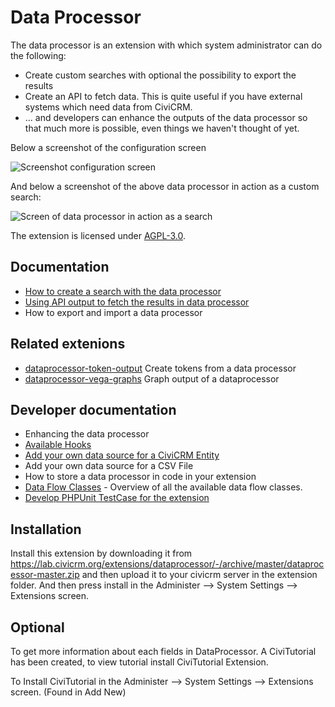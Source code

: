 # Data Processor

The data processor is an extension with which system administrator can do the following:

* Create custom searches with optional the possibility to export the results
* Create an API to fetch data. This is quite useful if you have external systems which need data from CiviCRM.
* ... and developers can enhance the outputs of the data processor so that much more is possible, even things we haven't thought of yet.

Below a screenshot of the configuration screen

![Screenshot configuration screen](docs/images/dataprocessor_1.png)

And below a screenshot of the above data processor in action as a custom search:

![Screen of data processor in action as a search](docs/images/dataprocessor_2.png)

The extension is licensed under [AGPL-3.0](LICENSE.txt).

## Documentation

* [How to create a search with the data processor](docs/how_to_create_search.md)
* [Using API output to fetch the results in data processor](docs/HowToAddAPIDataOutput.md)
* How to export and import a data processor

## Related extenions

* [dataprocessor-token-output](https://lab.civicrm.org/extensions/dataprocessor-token-output) Create tokens from a data processor
* [dataprocessor-vega-graphs](https://lab.civicrm.org/extensions/dataprocessor-vega-graphs) Graph output of a dataprocessor


## Developer documentation

* Enhancing the data processor
* [Available Hooks](docs/hooks.md)
* [Add your own data source for a CiviCRM Entity](docs/add_your_own_datasource.md)
* Add your own data source for a CSV File
* How to store a data processor in code in your extension
* [Data Flow Classes](docs/dev/DataFlowClasses.md) - Overview of all the available data flow classes.
* [Develop PHPUnit TestCase for the extension](docs/how_to_create_test.md)

## Installation

Install this extension by downloading it from https://lab.civicrm.org/extensions/dataprocessor/-/archive/master/dataprocessor-master.zip
and then upload it to your civicrm server in the extension folder.
And then press install in the Administer -->  System Settings --> Extensions screen.

## Optional

To get more information about each fields in DataProcessor. A CiviTutorial has been created, to view tutorial install CiviTutorial Extension.

To Install CiviTutorial in the Administer -->  System Settings --> Extensions screen. (Found in Add New)
